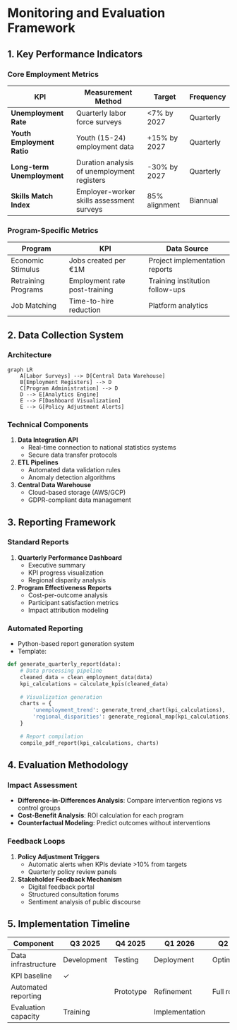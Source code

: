 # Monitoring and Evaluation Framework

## 1. Key Performance Indicators

### Core Employment Metrics
| KPI | Measurement Method | Target | Frequency |
|-----|--------------------|--------|-----------|
| **Unemployment Rate** | Quarterly labor force surveys | <7% by 2027 | Quarterly |
| **Youth Employment Ratio** | Youth (15-24) employment data | +15% by 2027 | Quarterly |
| **Long-term Unemployment** | Duration analysis of unemployment registers | -30% by 2027 | Quarterly |
| **Skills Match Index** | Employer-worker skills assessment surveys | 85% alignment | Biannual |

### Program-Specific Metrics
| Program | KPI | Data Source |
|---------|-----|-------------|
| Economic Stimulus | Jobs created per €1M | Project implementation reports |
| Retraining Programs | Employment rate post-training | Training institution follow-ups |
| Job Matching | Time-to-hire reduction | Platform analytics |

## 2. Data Collection System

### Architecture
```mermaid
graph LR
    A[Labor Surveys] --> D[Central Data Warehouse]
    B[Employment Registers] --> D
    C[Program Administration] --> D
    D --> E[Analytics Engine]
    E --> F[Dashboard Visualization]
    E --> G[Policy Adjustment Alerts]
```

### Technical Components
1. **Data Integration API**
   - Real-time connection to national statistics systems
   - Secure data transfer protocols
2. **ETL Pipelines**
   - Automated data validation rules
   - Anomaly detection algorithms
3. **Central Data Warehouse**
   - Cloud-based storage (AWS/GCP)
   - GDPR-compliant data management

## 3. Reporting Framework

### Standard Reports
1. **Quarterly Performance Dashboard**
   - Executive summary
   - KPI progress visualization
   - Regional disparity analysis
2. **Program Effectiveness Reports**
   - Cost-per-outcome analysis
   - Participant satisfaction metrics
   - Impact attribution modeling

### Automated Reporting
- Python-based report generation system
- Template:
```python
def generate_quarterly_report(data):
    # Data processing pipeline
    cleaned_data = clean_employment_data(data)
    kpi_calculations = calculate_kpis(cleaned_data)
    
    # Visualization generation
    charts = {
        'unemployment_trend': generate_trend_chart(kpi_calculations),
        'regional_disparities': generate_regional_map(kpi_calculations)
    }
    
    # Report compilation
    compile_pdf_report(kpi_calculations, charts)
```

## 4. Evaluation Methodology

### Impact Assessment
- **Difference-in-Differences Analysis**: Compare intervention regions vs control groups
- **Cost-Benefit Analysis**: ROI calculation for each program
- **Counterfactual Modeling**: Predict outcomes without interventions

### Feedback Loops
1. **Policy Adjustment Triggers**
   - Automatic alerts when KPIs deviate >10% from targets
   - Quarterly policy review panels
2. **Stakeholder Feedback Mechanism**
   - Digital feedback portal
   - Structured consultation forums
   - Sentiment analysis of public discourse

## 5. Implementation Timeline
| Component | Q3 2025 | Q4 2025 | Q1 2026 | Q2 2026 |
|-----------|---------|---------|---------|---------|
| Data infrastructure | Development | Testing | Deployment | Optimization |
| KPI baseline | ✓ | | | |
| Automated reporting | | Prototype | Refinement | Full rollout |
| Evaluation capacity | Training | | Implementation | |